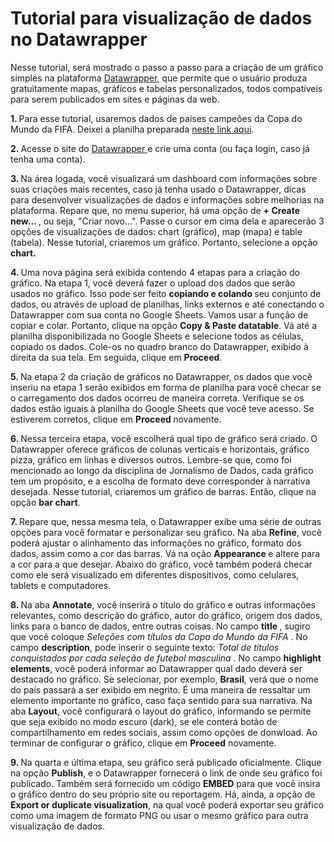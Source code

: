 # Tutorial para visualização de dados no Datawrapper

<p> Nesse tutorial, será mostrado o passo a passo para a criação de um gráfico simples na plataforma <a href="https://www.datawrapper.de/"> Datawrapper</a>, que permite que o usuário produza gratuitamente mapas, gráficos e tabelas personalizados, todos compatíveis para serem publicados em sites e páginas da web.

<p> <b> 1. </b> Para esse tutorial, usaremos dados de países campeões da Copa do Mundo da FIFA. Deixei a planilha preparada <a href="https://docs.google.com/spreadsheets/d/1DZbNlSDODC12Lj6ace1y6IJs6I1UsLNZ1NI7pUBppMg/edit?usp=sharing"> neste link aqui</a>. 
<p> <b> 2. </b> Acesse o site do <a href="https://www.datawrapper.de/"> Datawrapper </a>e crie uma conta (ou faça login, caso já tenha uma conta).
<p> <b> 3. </b> Na área logada, você visualizará um dashboard com informações sobre suas criações mais recentes, caso já tenha usado o Datawrapper, dicas para desenvolver visualizações de dados e informações sobre melhorias na plataforma. Repare que, no menu superior, há uma opção de <b> + Create new... </b>, ou seja, "Criar novo...". Passe o cursor em cima dela e aparecerão 3 opções de visualizações de dados: chart (gráfico), map (mapa) e table (tabela). Nesse tutorial, criaremos um gráfico. Portanto, selecione a opção <b> chart. </b>
<p> <b> 4. </b> Uma nova página será exibida contendo 4 etapas para a criação do gráfico. Na etapa 1, você deverá fazer o upload dos dados que serão usados no gráfico. Isso pode ser feito <b> copiando e colando </b> seu conjunto de dados, ou através de upload de planilhas, links externos e até conectando o Datawrapper com sua conta no Google Sheets. Vamos usar a função de copiar e colar. Portanto, clique na opção <b> Copy & Paste datatable</b>. Vá até a planilha disponibilizada no Google Sheets e selecione todos as células, copiado os dados. Cole-os no quadro branco do Datawrapper, exibido à direita da sua tela. Em seguida, clique em <b> Proceed</b>.
<p> <b> 5. </b> Na etapa 2 da criação de gráficos no Datawrapper, os dados que você inseriu na etapa 1 serão exibidos em forma de planilha para você checar se o carregamento dos dados ocorreu de maneira correta. Verifique se os dados estão iguais à planilha do Google Sheets que você teve acesso. Se estiverem corretos, clique em <b> Proceed </b> novamente.
<p> <b> 6. </b> Nessa terceira etapa, você escolherá qual tipo de gráfico será criado. O Datawrapper oferece gráficos de colunas verticais e horizontais, gráfico pizza, gráfico em linhas e diversos outros. Lembre-se que, como foi mencionado ao longo da disciplina de Jornalismo de Dados, cada gráfico tem um propósito, e a escolha de formato deve corresponder à narrativa desejada. Nesse tutorial, criaremos um gráfico de barras. Então, clique na opção <b> bar chart</b>.
<p> <b> 7. </b> Repare que, nessa mesma tela, o Datawrapper exibe uma série de outras opções para você formatar e personalizar seu gráfico. Na aba <b> Refine</b>, você poderá ajustar o alinhamento das informações no gráfico, formato dos dados, assim como a cor das barras. Vá na oção <b> Appearance </b> e altere para a cor para a que desejar. Abaixo do gráfico, você também poderá checar como ele será visualizado em diferentes dispositivos, como celulares, tablets e computadores.
<p> <b> 8. </b> Na aba <b> Annotate</b>, você inserirá o título do gráfico e outras informações relevantes, como descrição do gráfico, autor do gráfico, origem dos dados, links para o banco de dados, entre outras coisas. No campo <b> title </b>, sugiro que você coloque <i> Seleções com títulos da Copa do Mundo da  FIFA </i>. No campo <b> description</b>, pode inserir o seguinte texto: <i> Total de títulos conquistados por cada seleção de futebol masculina </i>.  No campo <b> highlight elements</b>, você poderá informar ao Datawrapper qual dado deverá ser destacado no gráfico. Se selecionar, por exemplo, <b> Brasil</b>, verá que o nome do país passará a ser exibido em negrito. É uma maneira de ressaltar um elemento importante no gráfico, caso faça sentido para sua narrativa. Na aba <b> Layout</b>, você configurará o layout do gráfico, informando se permite que seja exibido no modo escuro (dark), se ele conterá botão de compartilhamento em redes sociais, assim como opções de donwload. Ao terminar de configurar o gráfico, clique em <b> Proceed</b> novamente.
<p> <b> 9. </b> Na quarta e última etapa, seu gráfico será publicado oficialmente. Clique na opção <b>Publish</b>, e o Datawrapper fornecerá o link de onde seu gráfico foi publicado. Também será fornecido um código <b> EMBED</b> para que você insira o gráfico dentro do seu próprio site ou reportagem. Há, ainda, a opção de <b> Export or duplicate visualization</b>, na qual você poderá exportar seu gráfico como uma imagem de formato PNG ou usar o mesmo gráfico para outra visualização de dados. 
